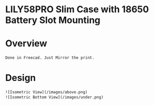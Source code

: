 # LILY58PRO Slim Case with 18650 Battery Slot Mounting

# Overview
	Done in Freecad. Just Mirror the print.

# Design
	![Isometric View](/images/above.png)
	![Isometric Bottom View](/images/under.png)
